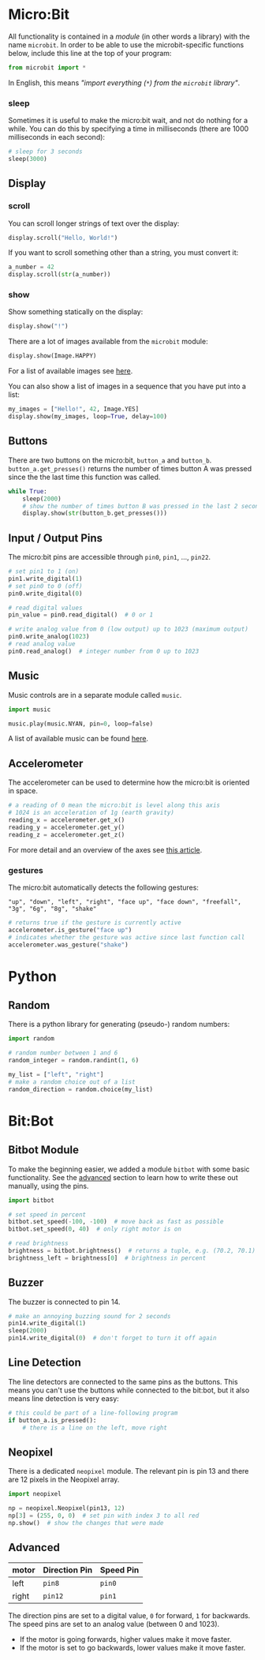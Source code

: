 # [](#micro-bit)Micro:Bit
All functionality is contained in a *module* (in other words a library) with the name `microbit`.
In order to be able to use the microbit-specific functions below,
include this line at the top of your program:
```python
from microbit import *
```
In English, this means *"import everything (*`*`*) from the `microbit` library"*.

### [](#sleep)sleep
Sometimes it is useful to make the micro:bit wait, and not do nothing for a while. You can do this by specifying a time in milliseconds (there are 1000 milliseconds in each second):
```python
# sleep for 3 seconds
sleep(3000)
```

## [](#display)Display

### [](#scroll)scroll
You can scroll longer strings of text over the display:
```python
display.scroll("Hello, World!")
```

If you want to scroll something other than a string, you must convert it:
```python
a_number = 42
display.scroll(str(a_number))
```

### [](#show)show
Show something statically on the display:
```python
display.show("!")
```

There are a lot of images available from the `microbit` module:
```python
display.show(Image.HAPPY)
```
For a list of available images see
[here](https://microbit-micropython.readthedocs.io/en/latest/tutorials/images.html#images).

You can also show a list of images in a sequence that you have put into a list:
```python
my_images = ["Hello!", 42, Image.YES]
display.show(my_images, loop=True, delay=100)
```

## [](#buttons)Buttons
There are two buttons on the micro:bit, `button_a` and `button_b`.
`button_a.get_presses()` returns the number of times button A was pressed since the the last time this function was called.
```python
while True:
    sleep(2000)
    # show the number of times button B was pressed in the last 2 seconds
    display.show(str(button_b.get_presses()))
```

## [](#input-output-pins)Input / Output Pins
The micro:bit pins are accessible through `pin0`, `pin1`, ..., `pin22`.
```python
# set pin1 to 1 (on)
pin1.write_digital(1)
# set pin0 to 0 (off)
pin0.write_digital(0)

# read digital values
pin_value = pin0.read_digital()  # 0 or 1

# write analog value from 0 (low output) up to 1023 (maximum output)
pin0.write_analog(1023)
# read analog value
pin0.read_analog()  # integer number from 0 up to 1023
```

## [](#music)Music
Music controls are in a separate module called `music`.
```python
import music

music.play(music.NYAN, pin=0, loop=false)
```
A list of available music can be found
[here](https://microbit-micropython.readthedocs.io/en/latest/tutorials/music.html#music).

## [](#accelerometer)Accelerometer
The accelerometer can be used to determine how the micro:bit
is oriented in space.
```python
# a reading of 0 mean the micro:bit is level along this axis
# 1024 is an acceleration of 1g (earth gravity)
reading_x = accelerometer.get_x()
reading_y = accelerometer.get_y()
reading_z = accelerometer.get_z()
```
For more detail and an overview of the axes see
[this article](http://microbit-challenges.readthedocs.io/en/latest/tutorials/accelerometer.html).

### [](#gestures)gestures
The micro:bit automatically detects the following gestures:

`"up", "down", "left", "right", "face up", "face down", "freefall", "3g", "6g", "8g", "shake"`

```python
# returns true if the gesture is currently active
accelerometer.is_gesture("face up")
# indicates whether the gesture was active since last function call
accelerometer.was_gesture("shake")
```

# [](#python)Python

## [](#random)Random
There is a python library for generating (pseudo-) random numbers:
```python
import random

# random number between 1 and 6
random_integer = random.randint(1, 6)

my_list = ["left", "right"]
# make a random choice out of a list
random_direction = random.choice(my_list)
```

# [](#bit-bot)Bit:Bot

## [](#bitbot-module)Bitbot Module
To make the beginning easier, we added a module `bitbot` with some basic
functionality. See the [advanced](#advanced) section
to learn how to write these out manually, using the pins.
```python
import bitbot

# set speed in percent
bitbot.set_speed(-100, -100)  # move back as fast as possible
bitbot.set_speed(0, 40)  # only right motor is on

# read brightness
brightness = bitbot.brightness()  # returns a tuple, e.g. (70.2, 70.1)
brightness_left = brightness[0]  # brightness in percent
```

## [](#buzzer)Buzzer
The buzzer is connected to pin 14.
```python
# make an annoying buzzing sound for 2 seconds
pin14.write_digital(1)
sleep(2000)
pin14.write_digital(0)  # don't forget to turn it off again
```

## [](#line-detection)Line Detection
The line detectors are connected to the same pins as the buttons.
This means you can't use the buttons while connected to the
bit:bot, but it also means line detection is very easy:
```python
# this could be part of a line-following program
if button_a.is_pressed():
    # there is a line on the left, move right
```

## [](#neopixel)Neopixel
There is a dedicated `neopixel` module. The relevant pin is pin 13 and there are
12 pixels in the Neopixel array.
```python
import neopixel

np = neopixel.Neopixel(pin13, 12)
np[3] = (255, 0, 0)  # set pin with index 3 to all red
np.show()  # show the changes that were made
```

## [](#advanced)Advanced

| motor | Direction Pin | Speed Pin |
|:------|:--------------|:----------|
| left  | `pin8`        | `pin0`    |
| right | `pin12`       | `pin1`    |

The direction pins are set to a digital value, `0` for forward, `1` for backwards.
The speed pins are set to an analog value (between 0 and 1023).
- If the motor is going forwards, higher values make it move faster.
- If the motor is set to go backwards, lower values make it move faster.
